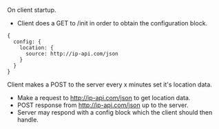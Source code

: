 
On client startup.

* Client does a GET to /init in order to obtain the configuration block.
```
{
  config: {
    location: {
      source: http://ip-api.com/json
    }
  }
}
```


Client makes a POST to the server every x minutes set it's location data.

* Make a request to http://ip-api.com/json to get location data.
* POST response from http://ip-api.com/json up to the server.
* Server may respond with a config block which the client should then handle.
